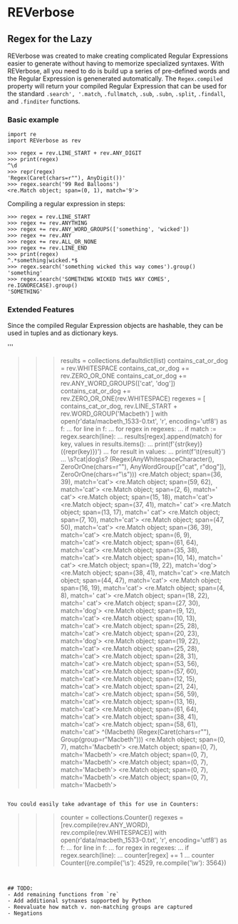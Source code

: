 # REVerbose
## Regex for the Lazy

REVerbose was created to make creating complicated Regular Expressions easier to generate without having to memorize specialized syntaxes. With REVerbose, all you need to do is build up a series of pre-defined words and the Regular Expression is genenerated automatically. The `Regex.compiled` property will return your compiled Regular Expression that can be used for the standard `.search', '.match`, `.fullmatch`, `.sub`, `.subn`, `.split`, `.findall`, and `.finditer` functions.


### Basic example

```
import re
import REVerbose as rev

>>> regex = rev.LINE_START + rev.ANY_DIGIT
>>> print(regex)
^\d
>>> repr(regex)
'Regex(Caret(chars=r""), AnyDigit())'
>>> regex.search('99 Red Balloons')
<re.Match object; span=(0, 1), match='9'>
```

Compiling a regular expression in steps:

```
>>> regex = rev.LINE_START
>>> regex += rev.ANYTHING
>>> regex += rev.ANY_WORD_GROUPS(['something', 'wicked'])
>>> regex += rev.ANY
>>> regex += rev.ALL_OR_NONE
>>> regex += rev.LINE_END
>>> print(regex)
^.*something|wicked.*$
>>> regex.search('something wicked this way comes').group()
'something'
>>> regex.search('SOMETHING WICKED THIS WAY COMES', re.IGNORECASE).group()
'SOMETHING'
```


### Extended Features

Since the compiled Regular Expression objects are hashable, they can be used in tuples and as dictionary keys.

'''
>>> results = collections.defaultdict(list)
>>> contains_cat_or_dog = rev.WHITESPACE
>>> contains_cat_or_dog += rev.ZERO_OR_ONE
>>> contains_cat_or_dog += rev.ANY_WORD_GROUPS(['cat', 'dog'])
>>> contains_cat_or_dog += rev.ZERO_OR_ONE(rev.WHITESPACE)
>>> regexes = [
    contains_cat_or_dog,
    rev.LINE_START + rev.WORD_GROUP('Macbeth')
]
>>> with open(r'data/macbeth_1533-0.txt', 'r', encoding='utf8') as f:
...  for line in f:
...   for regex in regexes:
...    if match := regex.search(line):
...     results[regex].append(match)
>>> for key, values in results.items():
...  print(f'{str(key)} ({repr(key)})')
...  for result in values:
...   print(f'\t{result}')
...
\s?cat|dog\s? (Regex(AnyWhitespaceCharacter(), ZeroOrOne(chars=r""), AnyWordGroup([r"cat", r"dog"]), ZeroOrOne(chars=r"\s")))
        <re.Match object; span=(36, 39), match='cat'>
        <re.Match object; span=(59, 62), match='cat'>
        <re.Match object; span=(2, 6), match=' cat'>
        <re.Match object; span=(15, 18), match='cat'>
        <re.Match object; span=(37, 41), match=' cat'>
        <re.Match object; span=(13, 17), match=' cat'>
        <re.Match object; span=(7, 10), match='cat'>
        <re.Match object; span=(47, 50), match='cat'>
        <re.Match object; span=(36, 39), match='cat'>
        <re.Match object; span=(6, 9), match='cat'>
        <re.Match object; span=(61, 64), match='cat'>
        <re.Match object; span=(35, 38), match='cat'>
        <re.Match object; span=(10, 14), match=' cat'>
        <re.Match object; span=(19, 22), match='dog'>
        <re.Match object; span=(38, 41), match='cat'>
        <re.Match object; span=(44, 47), match='cat'>
        <re.Match object; span=(16, 19), match='cat'>
        <re.Match object; span=(4, 8), match=' cat'>
        <re.Match object; span=(18, 22), match=' cat'>
        <re.Match object; span=(27, 30), match='dog'>
        <re.Match object; span=(9, 12), match='cat'>
        <re.Match object; span=(10, 13), match='cat'>
        <re.Match object; span=(25, 28), match='cat'>
        <re.Match object; span=(20, 23), match='dog'>
        <re.Match object; span=(19, 22), match='cat'>
        <re.Match object; span=(25, 28), match='cat'>
        <re.Match object; span=(28, 31), match='cat'>
        <re.Match object; span=(53, 56), match='cat'>
        <re.Match object; span=(57, 60), match='cat'>
        <re.Match object; span=(12, 15), match='cat'>
        <re.Match object; span=(21, 24), match='cat'>
        <re.Match object; span=(56, 59), match='cat'>
        <re.Match object; span=(13, 16), match='cat'>
        <re.Match object; span=(61, 64), match='cat'>
        <re.Match object; span=(38, 41), match='cat'>
        <re.Match object; span=(58, 61), match='cat'>
^(Macbeth) (Regex(Caret(chars=r""), Group(group=r"Macbeth")))
        <re.Match object; span=(0, 7), match='Macbeth'>
        <re.Match object; span=(0, 7), match='Macbeth'>
        <re.Match object; span=(0, 7), match='Macbeth'>
        <re.Match object; span=(0, 7), match='Macbeth'>
        <re.Match object; span=(0, 7), match='Macbeth'>
        <re.Match object; span=(0, 7), match='Macbeth'>
```

You could easily take advantage of this for use in Counters:

```
>>> counter = collections.Counter()
>>> regexes = [rev.compile(rev.ANY_WORD), rev.compile(rev.WHITESPACE)]
>>> with open(r'data/macbeth_1533-0.txt', 'r', encoding='utf8') as f:
...  for line in f:
...   for regex in regexes:
...    if regex.search(line):
...     counter[regex] += 1
...
>>> counter
Counter({re.compile('\\s'): 4529, re.compile('\\w'): 3564})
```


## TODO:
- Add remaining functions from `re`
- Add additional sytnaxes supported by Python
- Reevaluate how match v. non-matching groups are captured
- Negations
